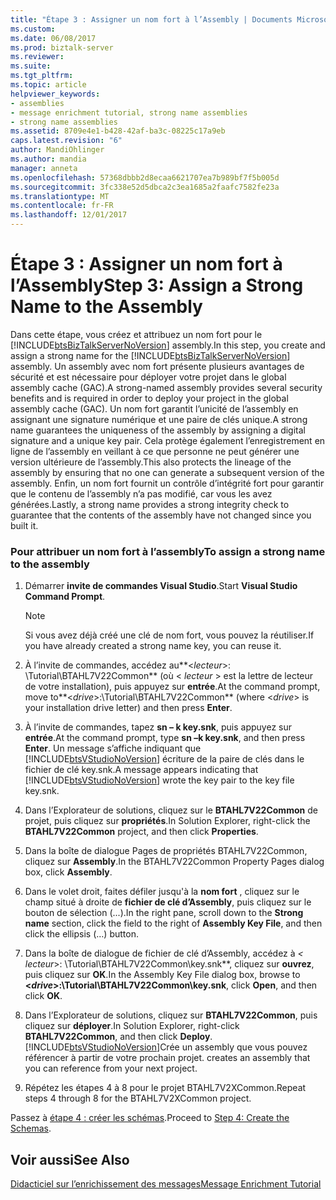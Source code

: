 ```yaml
---
title: "Étape 3 : Assigner un nom fort à l’Assembly | Documents Microsoft"
ms.custom: 
ms.date: 06/08/2017
ms.prod: biztalk-server
ms.reviewer: 
ms.suite: 
ms.tgt_pltfrm: 
ms.topic: article
helpviewer_keywords:
- assemblies
- message enrichment tutorial, strong name assemblies
- strong name assemblies
ms.assetid: 8709e4e1-b428-42af-ba3c-08225c17a9eb
caps.latest.revision: "6"
author: MandiOhlinger
ms.author: mandia
manager: anneta
ms.openlocfilehash: 57368dbbb2d8ecaa6621707ea7b989bf7f5b005d
ms.sourcegitcommit: 3fc338e52d5dbca2c3ea1685a2faafc7582fe23a
ms.translationtype: MT
ms.contentlocale: fr-FR
ms.lasthandoff: 12/01/2017
---
```

# <a name="step-3-assign-a-strong-name-to-the-assembly"></a><span data-ttu-id="d2d8c-102">Étape 3 : Assigner un nom fort à l’Assembly</span><span class="sxs-lookup"><span data-stu-id="d2d8c-102">Step 3: Assign a Strong Name to the Assembly</span></span>
<span data-ttu-id="d2d8c-103">Dans cette étape, vous créez et attribuez un nom fort pour le [!INCLUDE[btsBizTalkServerNoVersion](../../includes/btsbiztalkservernoversion-md.md)] assembly.</span><span class="sxs-lookup"><span data-stu-id="d2d8c-103">In this step, you create and assign a strong name for the [!INCLUDE[btsBizTalkServerNoVersion](../../includes/btsbiztalkservernoversion-md.md)] assembly.</span></span> <span data-ttu-id="d2d8c-104">Un assembly avec nom fort présente plusieurs avantages de sécurité et est nécessaire pour déployer votre projet dans le global assembly cache (GAC).</span><span class="sxs-lookup"><span data-stu-id="d2d8c-104">A strong-named assembly provides several security benefits and is required in order to deploy your project in the global assembly cache (GAC).</span></span> <span data-ttu-id="d2d8c-105">Un nom fort garantit l’unicité de l’assembly en assignant une signature numérique et une paire de clés unique.</span><span class="sxs-lookup"><span data-stu-id="d2d8c-105">A strong name guarantees the uniqueness of the assembly by assigning a digital signature and a unique key pair.</span></span> <span data-ttu-id="d2d8c-106">Cela protège également l’enregistrement en ligne de l’assembly en veillant à ce que personne ne peut générer une version ultérieure de l’assembly.</span><span class="sxs-lookup"><span data-stu-id="d2d8c-106">This also protects the lineage of the assembly by ensuring that no one can generate a subsequent version of the assembly.</span></span> <span data-ttu-id="d2d8c-107">Enfin, un nom fort fournit un contrôle d’intégrité fort pour garantir que le contenu de l’assembly n’a pas modifié, car vous les avez générées.</span><span class="sxs-lookup"><span data-stu-id="d2d8c-107">Lastly, a strong name provides a strong integrity check to guarantee that the contents of the assembly have not changed since you built it.</span></span>  
  
### <a name="to-assign-a-strong-name-to-the-assembly"></a><span data-ttu-id="d2d8c-108">Pour attribuer un nom fort à l’assembly</span><span class="sxs-lookup"><span data-stu-id="d2d8c-108">To assign a strong name to the assembly</span></span>  
  
1.  <span data-ttu-id="d2d8c-109">Démarrer **invite de commandes Visual Studio**.</span><span class="sxs-lookup"><span data-stu-id="d2d8c-109">Start **Visual Studio Command Prompt**.</span></span>  
  
    > [!NOTE]
    >  <span data-ttu-id="d2d8c-110">Si vous avez déjà créé une clé de nom fort, vous pouvez la réutiliser.</span><span class="sxs-lookup"><span data-stu-id="d2d8c-110">If you have already created a strong name key, you can reuse it.</span></span>  
  
2.  <span data-ttu-id="d2d8c-111">À l’invite de commandes, accédez au**\<*lecteur*\>: \Tutorial\BTAHL7V22Common** (où \< *lecteur* \> est la lettre de lecteur de votre installation), puis appuyez sur **entrée**.</span><span class="sxs-lookup"><span data-stu-id="d2d8c-111">At the command prompt, move to**\<*drive*\>:\Tutorial\BTAHL7V22Common** (where \<*drive*\> is your installation drive letter) and then press **Enter**.</span></span>  
  
3.  <span data-ttu-id="d2d8c-112">À l’invite de commandes, tapez **sn – k key.snk**, puis appuyez sur **entrée**.</span><span class="sxs-lookup"><span data-stu-id="d2d8c-112">At the command prompt, type **sn –k key.snk**, and then press **Enter**.</span></span> <span data-ttu-id="d2d8c-113">Un message s’affiche indiquant que [!INCLUDE[btsVStudioNoVersion](../../includes/btsvstudionoversion-md.md)] écriture de la paire de clés dans le fichier de clé key.snk.</span><span class="sxs-lookup"><span data-stu-id="d2d8c-113">A message appears indicating that [!INCLUDE[btsVStudioNoVersion](../../includes/btsvstudionoversion-md.md)] wrote the key pair to the key file key.snk.</span></span>  
  
4.  <span data-ttu-id="d2d8c-114">Dans l’Explorateur de solutions, cliquez sur le **BTAHL7V22Common** de projet, puis cliquez sur **propriétés**.</span><span class="sxs-lookup"><span data-stu-id="d2d8c-114">In Solution Explorer, right-click the **BTAHL7V22Common** project, and then click **Properties**.</span></span>  
  
5.  <span data-ttu-id="d2d8c-115">Dans la boîte de dialogue Pages de propriétés BTAHL7V22Common, cliquez sur **Assembly**.</span><span class="sxs-lookup"><span data-stu-id="d2d8c-115">In the BTAHL7V22Common Property Pages dialog box, click **Assembly**.</span></span>  
  
6.  <span data-ttu-id="d2d8c-116">Dans le volet droit, faites défiler jusqu'à la **nom fort** , cliquez sur le champ situé à droite de **fichier de clé d’Assembly**, puis cliquez sur le bouton de sélection (...).</span><span class="sxs-lookup"><span data-stu-id="d2d8c-116">In the right pane, scroll down to the **Strong name** section, click the field to the right of **Assembly Key File**, and then click the ellipsis (…) button.</span></span>  
  
7.  <span data-ttu-id="d2d8c-117">Dans la boîte de dialogue de fichier de clé d’Assembly, accédez à  **\<* lecteur*\>: \Tutorial\BTAHL7V22Common\key.snk**, cliquez sur **ouvrez**, puis cliquez sur **OK**.</span><span class="sxs-lookup"><span data-stu-id="d2d8c-117">In the Assembly Key File dialog box, browse to **\<*drive*\>:\Tutorial\BTAHL7V22Common\key.snk**, click **Open**, and then click **OK**.</span></span>  
  
8.  <span data-ttu-id="d2d8c-118">Dans l’Explorateur de solutions, cliquez sur **BTAHL7V22Common**, puis cliquez sur **déployer**.</span><span class="sxs-lookup"><span data-stu-id="d2d8c-118">In Solution Explorer, right-click **BTAHL7V22Common**, and then click **Deploy**.</span></span> [!INCLUDE[btsVStudioNoVersion](../../includes/btsvstudionoversion-md.md)]<span data-ttu-id="d2d8c-119">Crée un assembly que vous pouvez référencer à partir de votre prochain projet.</span><span class="sxs-lookup"><span data-stu-id="d2d8c-119"> creates an assembly that you can reference from your next project.</span></span>  
  
9. <span data-ttu-id="d2d8c-120">Répétez les étapes 4 à 8 pour le projet BTAHL7V2XCommon.</span><span class="sxs-lookup"><span data-stu-id="d2d8c-120">Repeat steps 4 through 8 for the BTAHL7V2XCommon project.</span></span>  
  
 <span data-ttu-id="d2d8c-121">Passez à [étape 4 : créer les schémas](../../adapters-and-accelerators/accelerator-hl7/step-4-create-the-schemas.md).</span><span class="sxs-lookup"><span data-stu-id="d2d8c-121">Proceed to [Step 4: Create the Schemas](../../adapters-and-accelerators/accelerator-hl7/step-4-create-the-schemas.md).</span></span>  
  
## <a name="see-also"></a><span data-ttu-id="d2d8c-122">Voir aussi</span><span class="sxs-lookup"><span data-stu-id="d2d8c-122">See Also</span></span>  
 [<span data-ttu-id="d2d8c-123">Didacticiel sur l’enrichissement des messages</span><span class="sxs-lookup"><span data-stu-id="d2d8c-123">Message Enrichment Tutorial</span></span>](../../adapters-and-accelerators/accelerator-hl7/message-enrichment-tutorial.md)